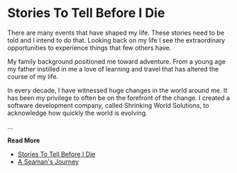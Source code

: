 # Stories To Tell Before I Die

There are many events that have shaped my life. These stories need to be told
and I intend to do that. Looking back on my life I see the extraordinary
opportunities to experience things that few others have.

My family background positioned me toward adventure. From a young age my father
instilled in me a love of learning and travel that has altered the course of my
life.

In every decade, I have witnessed huge changes in the world around me. It has
been my privilege to often be on the forefront of the change. I created a
software development company, called Shrinking World Solutions, to acknowledge
how quickly the world is evolving.

...


**Read More**

* [Stories To Tell Before I Die](https://seamansguide.com/book/journey/StoriesToTell.md)
* [A Seaman's Journey](https://seamansguide.com/book/journey)


